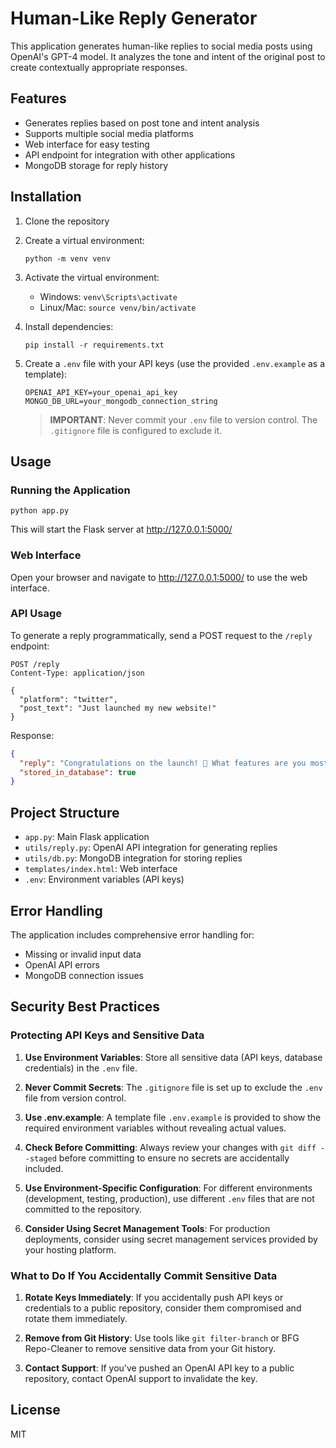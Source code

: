 # Human-Like Reply Generator

This application generates human-like replies to social media posts using OpenAI's GPT-4 model. It analyzes the tone and intent of the original post to create contextually appropriate responses.

## Features

- Generates replies based on post tone and intent analysis
- Supports multiple social media platforms
- Web interface for easy testing
- API endpoint for integration with other applications
- MongoDB storage for reply history

## Installation

1. Clone the repository
2. Create a virtual environment:
   ```
   python -m venv venv
   ```
3. Activate the virtual environment:
   - Windows: `venv\Scripts\activate`
   - Linux/Mac: `source venv/bin/activate`
4. Install dependencies:
   ```
   pip install -r requirements.txt
   ```
5. Create a `.env` file with your API keys (use the provided `.env.example` as a template):
   ```
   OPENAI_API_KEY=your_openai_api_key
   MONGO_DB_URL=your_mongodb_connection_string
   ```
   
   > **IMPORTANT**: Never commit your `.env` file to version control. The `.gitignore` file is configured to exclude it.

## Usage

### Running the Application

```
python app.py
```

This will start the Flask server at http://127.0.0.1:5000/

### Web Interface

Open your browser and navigate to http://127.0.0.1:5000/ to use the web interface.

### API Usage

To generate a reply programmatically, send a POST request to the `/reply` endpoint:

```
POST /reply
Content-Type: application/json

{
  "platform": "twitter",
  "post_text": "Just launched my new website!"
}
```

Response:

```json
{
  "reply": "Congratulations on the launch! 🎉 What features are you most excited about on your new site? Would love to check it out!",
  "stored_in_database": true
}
```

## Project Structure

- `app.py`: Main Flask application
- `utils/reply.py`: OpenAI API integration for generating replies
- `utils/db.py`: MongoDB integration for storing replies
- `templates/index.html`: Web interface
- `.env`: Environment variables (API keys)

## Error Handling

The application includes comprehensive error handling for:
- Missing or invalid input data
- OpenAI API errors
- MongoDB connection issues

## Security Best Practices

### Protecting API Keys and Sensitive Data

1. **Use Environment Variables**: Store all sensitive data (API keys, database credentials) in the `.env` file.

2. **Never Commit Secrets**: The `.gitignore` file is set up to exclude the `.env` file from version control.

3. **Use .env.example**: A template file `.env.example` is provided to show the required environment variables without revealing actual values.

4. **Check Before Committing**: Always review your changes with `git diff --staged` before committing to ensure no secrets are accidentally included.

5. **Use Environment-Specific Configuration**: For different environments (development, testing, production), use different `.env` files that are not committed to the repository.

6. **Consider Using Secret Management Tools**: For production deployments, consider using secret management services provided by your hosting platform.

### What to Do If You Accidentally Commit Sensitive Data

1. **Rotate Keys Immediately**: If you accidentally push API keys or credentials to a public repository, consider them compromised and rotate them immediately.

2. **Remove from Git History**: Use tools like `git filter-branch` or BFG Repo-Cleaner to remove sensitive data from your Git history.

3. **Contact Support**: If you've pushed an OpenAI API key to a public repository, contact OpenAI support to invalidate the key.

## License

MIT